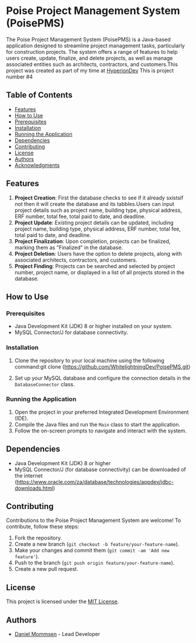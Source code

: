 # Poise Project Management System (PoisePMS)

The Poise Project Management System (PoisePMS) is a Java-based application designed to streamline project management tasks, particularly for construction projects. The system offers a range of features to help users create, update, finalize, and delete projects, as well as manage associated entities such as architects, contractors, and customers.This project was created as part of my time at [HyperionDev](#HyperionDev) This is project number #4

## Table of Contents

- [Features](#features)
- [How to Use](#how-to-use)
- [Prerequisites](#prerequisites)
- [Installation](#installation)
- [Running the Application](#running-the-application)
- [Dependencies](#dependencies)
- [Contributing](#contributing)
- [License](#license)
- [Authors](#authors)
- [Acknowledgments](#acknowledgments)

## Features

1. **Project Creation**: First the database checks to see if it already sxistsif not then it will create the database and its tabbles.Users can input project details such as project name, building type, physical address, ERF number, total fee, total paid to date, and deadline.
2. **Project Update**: Existing project details can be updated, including project name, building type, physical address, ERF number, total fee, total paid to date, and deadline.
3. **Project Finalization**: Upon completion, projects can be finalized, marking them as "Finalized" in the database.
4. **Project Deletion**: Users have the option to delete projects, along with associated architects, contractors, and customers.
5. **Project Finding**: Projects can be searched and selected by project number, project name, or displayed in a list of all projects stored in the database.

## How to Use

### Prerequisites

- Java Development Kit (JDK) 8 or higher installed on your system.
- MySQL Connector/J for database connectivity.

### Installation

1. Clone the repository to your local machine using the following command:git clone (https://github.com/WhitelightningDev/PoisePMS.git)

2. Set up your MySQL database and configure the connection details in the `DatabaseConnector` class.

### Running the Application

1. Open the project in your preferred Integrated Development Environment (IDE).
2. Compile the Java files and run the `Main` class to start the application.
3. Follow the on-screen prompts to navigate and interact with the system.

## Dependencies

- Java Development Kit (JDK) 8 or higher
- MySQL Connector/J (for database connectivity) can be downloaded of the internet (https://www.oracle.com/za/database/technologies/appdev/jdbc-downloads.html)

## Contributing

Contributions to the Poise Project Management System are welcome! To contribute, follow these steps:

1. Fork the repository.
2. Create a new branch (`git checkout -b feature/your-feature-name`).
3. Make your changes and commit them (`git commit -am 'Add new feature'`).
4. Push to the branch (`git push origin feature/your-feature-name`).
5. Create a new pull request.

## License

This project is licensed under the [MIT License](LICENSE).

## Authors

- [Daniel Mommsen](https://github.com/WhitelightningDev) - Lead Developer
